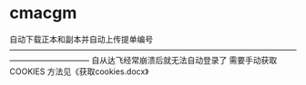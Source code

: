 # cmacgm
自动下载正本和副本并自动上传提单编号
——————————————————————————————————————————————
自从达飞经常崩溃后就无法自动登录了
需要手动获取COOKIES 方法见《获取cookies.docx》
